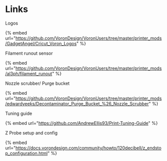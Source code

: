 # Links

Logos

{% embed url="https://github.com/VoronDesign/VoronUsers/tree/master/printer_mods/GadgetAngel/Cricut_Voron_Logos" %}

Filament runout sensor&#x20;

{% embed url="https://github.com/VoronDesign/VoronUsers/tree/master/printer_mods/al3ph/filament_runout" %}

Nozzle scrubber/ Purge bucket

{% embed url="https://github.com/VoronDesign/VoronUsers/tree/master/printer_mods/edwardyeeks/Decontaminator_Purge_Bucket_%26_Nozzle_Scrubber" %}

Tuning guide&#x20;

{% embed url="https://github.com/AndrewEllis93/Print-Tuning-Guide" %}

Z Probe setup and config

{% embed url="https://docs.vorondesign.com/community/howto/120decibell/z_endstop_configuration.html" %}



